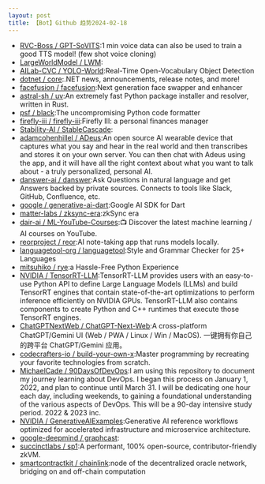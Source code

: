 ```yaml
---
layout: post
title: 【Bot】Github 趋势2024-02-18
---
```


* [RVC-Boss / GPT-SoVITS](https://github.com/RVC-Boss/GPT-SoVITS):1 min voice data can also be used to train a good TTS model! (few shot voice cloning)
* [LargeWorldModel / LWM](https://github.com/LargeWorldModel/LWM):
* [AILab-CVC / YOLO-World](https://github.com/AILab-CVC/YOLO-World):Real-Time Open-Vocabulary Object Detection
* [dotnet / core](https://github.com/dotnet/core):.NET news, announcements, release notes, and more!
* [facefusion / facefusion](https://github.com/facefusion/facefusion):Next generation face swapper and enhancer
* [astral-sh / uv](https://github.com/astral-sh/uv):An extremely fast Python package installer and resolver, written in Rust.
* [psf / black](https://github.com/psf/black):The uncompromising Python code formatter
* [firefly-iii / firefly-iii](https://github.com/firefly-iii/firefly-iii):Firefly III: a personal finances manager
* [Stability-AI / StableCascade](https://github.com/Stability-AI/StableCascade):
* [adamcohenhillel / ADeus](https://github.com/adamcohenhillel/ADeus):An open source AI wearable device that captures what you say and hear in the real world and then transcribes and stores it on your own server. You can then chat with Adeus using the app, and it will have all the right context about what you want to talk about - a truly personalized, personal AI.
* [danswer-ai / danswer](https://github.com/danswer-ai/danswer):Ask Questions in natural language and get Answers backed by private sources. Connects to tools like Slack, GitHub, Confluence, etc.
* [google / generative-ai-dart](https://github.com/google/generative-ai-dart):Google AI SDK for Dart
* [matter-labs / zksync-era](https://github.com/matter-labs/zksync-era):zkSync era
* [dair-ai / ML-YouTube-Courses](https://github.com/dair-ai/ML-YouTube-Courses):📺 Discover the latest machine learning / AI courses on YouTube.
* [reorproject / reor](https://github.com/reorproject/reor):AI note-taking app that runs models locally.
* [languagetool-org / languagetool](https://github.com/languagetool-org/languagetool):Style and Grammar Checker for 25+ Languages
* [mitsuhiko / rye](https://github.com/mitsuhiko/rye):a Hassle-Free Python Experience
* [NVIDIA / TensorRT-LLM](https://github.com/NVIDIA/TensorRT-LLM):TensorRT-LLM provides users with an easy-to-use Python API to define Large Language Models (LLMs) and build TensorRT engines that contain state-of-the-art optimizations to perform inference efficiently on NVIDIA GPUs. TensorRT-LLM also contains components to create Python and C++ runtimes that execute those TensorRT engines.
* [ChatGPTNextWeb / ChatGPT-Next-Web](https://github.com/ChatGPTNextWeb/ChatGPT-Next-Web):A cross-platform ChatGPT/Gemini UI (Web / PWA / Linux / Win / MacOS). 一键拥有你自己的跨平台 ChatGPT/Gemini 应用。
* [codecrafters-io / build-your-own-x](https://github.com/codecrafters-io/build-your-own-x):Master programming by recreating your favorite technologies from scratch.
* [MichaelCade / 90DaysOfDevOps](https://github.com/MichaelCade/90DaysOfDevOps):I am using this repository to document my journey learning about DevOps. I began this process on January 1, 2022, and plan to continue until March 31. I will be dedicating one hour each day, including weekends, to gaining a foundational understanding of the various aspects of DevOps. This will be a 90-day intensive study period. 2022 & 2023 inc.
* [NVIDIA / GenerativeAIExamples](https://github.com/NVIDIA/GenerativeAIExamples):Generative AI reference workflows optimized for accelerated infrastructure and microservice architecture.
* [google-deepmind / graphcast](https://github.com/google-deepmind/graphcast):
* [succinctlabs / sp1](https://github.com/succinctlabs/sp1):A performant, 100% open-source, contributor-friendly zkVM.
* [smartcontractkit / chainlink](https://github.com/smartcontractkit/chainlink):node of the decentralized oracle network, bridging on and off-chain computation
